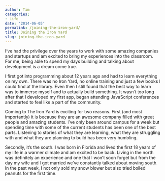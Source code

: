 ```yaml
---
author: Tim
categories:
- Life
date: '2014-06-05'
permalink: /joining-the-iron-yard/
title: Joining the Iron Yard
slug: joining-the-iron-yard
---
```


I’ve had the privilege over the years to work with some amazing companies and startups and am excited to bring my experiences into the classroom. For me, being able to spend my days building and talking about development is a dream come true.

<!--more-->

I first got into programming about 12 years ago and had to learn everything on my own. There was no Iron Yard, no online training and just a few books I could find at the library. Even then I still found that the best way to learn was to immerse myself and to actually build something. It wasn’t too long after that I developed my first app, began attending JavaScript conferences and started to feel like a part of the community.

Coming to The Iron Yard is exciting for two reasons. First (and most importantly) it is because they are an awesome company filled with great people and amazing students. I’ve only been around campus for a week but spending time with some of the current students has been one of the best parts. Listening to stories of what they are learning, what they are struggling with and what they are planning to build has been very humbling.

Secondly, it’s the south. I was born in Florida and lived the first 18 years of my life in a warmer climate and am excited to be back. Living in the north was definitely an experience and one that I won’t soon forget but from the day my wife and I got married we’ve constantly talked about moving south. In the past week, I not only sold my snow blower but also tried boiled peanuts for the first time.
 